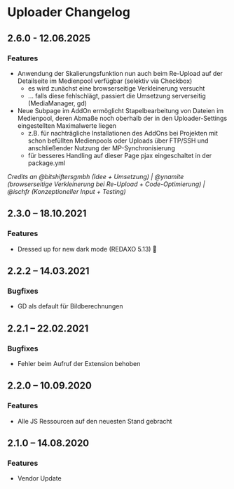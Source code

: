 # Uploader Changelog

## 2.6.0 - 12.06.2025

### Features

* Anwendung der Skalierungsfunktion nun auch beim Re-Upload auf der Detailseite im Medienpool verfügbar
 (selektiv via Checkbox)
  * es wird zunächst eine browserseitige Verkleinerung versucht
  * ... falls diese fehlschlägt, passiert die Umsetzung serverseitig (MediaManager, gd) 
* Neue Subpage im AddOn ermöglicht Stapelbearbeitung von Dateien im Medienpool, deren Abmaße noch oberhalb der in den 
 Uploader-Settings eingestellten Maximalwerte liegen
  * z.B. für nachträgliche Installationen des AddOns bei Projekten mit schon befüllten Medienpools oder Uploads über FTP/SSH
  und anschließender Nutzung der MP-Synchronisierung
  * für besseres Handling auf dieser Page pjax eingeschaltet in der package.yml

_Credits an @bitshiftersgmbh (Idee + Umsetzung) | @ynamite (browserseitige Verkleinerung bei Re-Upload + Code-Optimierung)
| @ischfr (Konzeptioneller Input + Testing)_

## 2.3.0 – 18.10.2021

### Features

* Dressed up for new dark mode (REDAXO 5.13) 🦇


## 2.2.2 – 14.03.2021

### Bugfixes

* GD als default für Bildberechnungen


## 2.2.1 – 22.02.2021

### Bugfixes

* Fehler beim Aufruf der Extension behoben


## 2.2.0 – 10.09.2020

### Features

* Alle JS Ressourcen auf den neuesten Stand gebracht


## 2.1.0 – 14.08.2020

### Features

* Vendor Update
